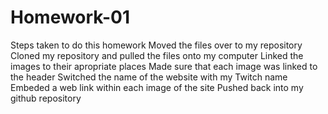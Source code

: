 # Homework-01

Steps taken to do this homework
Moved the files over to my repository 
Cloned my repository and pulled the files onto my computer
Linked the images to their apropriate places 
Made sure that each image was linked to the header
Switched the name of the website with my Twitch name
Embeded a web link within each image of the site
Pushed back into my github repository
